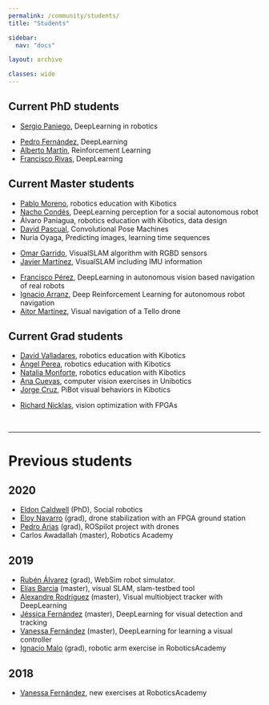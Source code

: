 ```yaml
---
permalink: /community/students/
title: "Students"

sidebar:
  nav: "docs"

layout: archive

classes: wide
---
```



## Current PhD students

  - [Sergio Paniego](https://github.com/RoboticsLabURJC/2019-phd-sergio-paniego), DeepLearning in robotics
<!---  - [Luis Caiza](https://github.com/RoboticsLabURJC/2018-phd-luis-caiza), vision in drones -->
  - [Pedro Fernández](https://github.com/RoboticsLabURJC/2018-phd-pedro-fernandez), DeepLearning
  - [Alberto Martín](https://roboticslaburjc.github.io/2019-phd-alberto-martin), Reinforcement Learning
  - [Francisco Rivas](https://github.com/RoboticsLabURJC/2017-phd-francisco-rivas), DeepLearning


## Current Master students

  - [Pablo Moreno](https://roboticslaburjc.github.io/2019-tfm-pablo-moreno/), robotics education with Kibotics
  - [Nacho Condés](https://roboticslaburjc.github.io/2019-tfm-nacho_condes/), DeepLearning perception for a social autonomous robot
  - Álvaro Paniagua, robotics education with Kibotics, data design
  - [David Pascual](https://roboticslaburjc.github.io/2017-tfm-david-pascual/), Convolutional Pose Machines
  - Nuria Oyaga, Predicting images, learning time sequences
<!---  - Mikel Díez, visual perception on an autonomous boat  -->
  - [Omar Garrido](https://roboticslaburjc.github.io/2019-tfm-omar-garrido), VisualSLAM algorithm with RGBD sensors
  - [Javier Martínez](https://roboticslaburjc.github.io/2018-tfm-javier-martinez), VisualSLAM including IMU information
<!---  - [Francisco J. Palacios](https://roboticslaburjc.github.io/2018-tfm-Francisco-Palacios), SDSLAMmobile: visualSLAM in Android for Augmented Reality applications. -->
  - [Francisco Pérez](https://roboticslaburjc.github.io/2017-tfm-francisco-perez), DeepLearning in autonomous vision based navigation of real robots
  - [Ignacio Arranz](https://roboticslaburjc.github.io/2019-tfm-ignacio-arranz), Deep Reinforcement Learning for autonomous robot navigation
  - [Aitor Martínez](https://roboticslaburjc.github.io/2019-tfm-aitor-martinez), Visual navigation of a Tello drone




## Current Grad students

  - [David Valladares](https://roboticslaburjc.github.io/2019-tfg-david-valladares), robotics education with Kibotics
  - [Ángel Perea](https://roboticslaburjc.github.io/2019-tfg-angel-perea/), robotics education with Kibotics
  - [Natalia Monforte](https://roboticslaburjc.github.io/2019-tfg-natalia-monforte), robotics education with Kibotics
  - [Ana Cuevas](https://github.com/RoboticsLabURJC/2019-tfg-ana-cuevas), computer vision exercises in Unibotics
  - [Jorge Cruz](https://github.com/RoboticsLabURJC/2019-tfg-jorge-cruz), PiBot visual behaviors in Kibotics
<!---  - [Rodrigo Pacheco](https://github.com/RoboticsLabURJC/2018-tfg-rodrigo-pacheco), Tello drones support in Kibotics -->
<!---  - [Sergio Lorenzo](https://github.com/RoboticsLabURJC/2018-tfg-sergio-lorenzo), VisualCircuit robot programming tool in Python -->
<!---  - [Eva García](https://github.com/RoboticsLabURJC/2017-tfg-eva_garcia), mbot support in Kibotics -->
  - [Richard Nicklas](https://roboticslaburjc.github.io/2017-tfg-richard-nicklas), vision optimization with FPGAs



&nbsp;
&nbsp;

***

# Previous students

## 2020
  - [Eldon Caldwell](https://gsyc.urjc.es/jmplaza/students/phd-eldon_caldwell-2020.pdf) (PhD), Social robotics
  - [Eloy Navarro](https://github.com/RoboticsLabURJC/2018-tfg-eloy-navarro) (grad), drone stabilization with an FPGA ground station	 
  - [Pedro Arias](https://github.com/RoboticsLabURJC/2019-tfg-pedro-arias) (grad), ROSpilot project with drones
  - Carlos Awadallah (master), Robotics Academy
  
## 2019
  - [Rubén Álvarez](https://roboticslaburjc.github.io/2019-tfg-ruben-alvarez) (grad), WebSim robot simulator.
  - [Elías Barcia](https://roboticslaburjc.github.io/2017-tfm-elias-barcia) (master), visual SLAM, slam-testbed tool
  - [Alexandre Rodríguez](https://roboticslaburjc.github.io/2017-tfm-alexandre-rodriguez) (master), Visual multiobject tracker with DeepLearning
  - [Jéssica Fernández](https://roboticslaburjc.github.io/2018-tfm-Jessica-Fernandez) (master), DeepLearning for visual detection and tracking
  - [Vanessa Fernández](https://roboticslaburjc.github.io/2017-tfm-vanessa-fernandez) (master), DeepLearning for learning a visual controller
  - [Ignacio Malo](http://roboticslaburjc.github.io/2016-tfg-Ignacio-Malo) (grad), robotic arm exercise in RoboticsAcademy



## 2018


  - [Vanessa Fernández](http://roboticslaburjc.github.io/2016-tfg-vanessa-fernandez), new exercises at RoboticsAcademy



